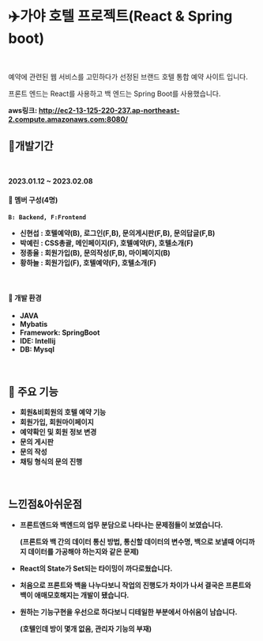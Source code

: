 # ✈️가야 호텔 프로젝트(React & Spring boot)
<br/>


예약에 관련된 웹 서비스를 고민하다가 선정된 브랜드 호텔 통합 예약 사이트 입니다.

프론트 엔드는 React를 사용하고 백 엔드는 Spring Boot를 사용했습니다.

<strong> aws링크: <a>http://ec2-13-125-220-237.ap-northeast-2.compute.amazonaws.com:8080/<a/> <strong/>

## 🛫개발기간
<br/>

2023.01.12 ~ 2023.02.08

#### 👥 멤버 구성(4명)
    B: Backend, F:Frontend
* 신현섭 : 호텔예약(B), 로그인(F,B), 문의게시판(F,B), 문의답글(F,B)
* 박예린 : CSS총괄, 메인페이지(F), 호텔예약(F), 호텔소개(F)
* 정종율 : 회원가입(B), 문의작성(F,B), 마이페이지(B)
* 황하늘 : 회원가입(F), 호텔예약(F), 호텔소개(F)
<br/>

#### 💺 개발 환경

* JAVA
* Mybatis
* Framework: SpringBoot
* IDE: Intellij
* DB: Mysql
<br/>

## 🛬 주요 기능

* 회원&비회원의 호텔 예약 기능
* 회원가입, 회원마이페이지
* 예약확인 및 회원 정보 변경
* 문의 게시판
* 문의 작성
* 채팅 형식의 문의 진행
<br/>

## 느낀점&아쉬운점

* 프론트엔드와 백엔드의 업무 분담으로 나타나는 문제점들이 보였습니다.
  
  (프론트와 백 간의 데이터 통신 방법, 통신할 데이터의 변수명, 백으로 보낼때 어디까지 데이터를 가공해야 하는지와 같은 문제)
* React의 State가 Set되는 타이밍이 까다로웠습니다.
* 처음으로 프론트와 백을 나누다보니 작업의 진행도가 차이가 나서 결국은 프론트와 백이 애매모호해지는 개발이 됐습니다. 
* 원하는 기능구현을 우선으로 하다보니 디테일한 부분에서 아쉬움이 남습니다.

  (호텔인데 방이 몇개 없음, 관리자 기능의 부재)

